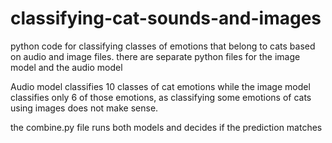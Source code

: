 # classifying-cat-sounds-and-images
python code for classifying classes of emotions that belong to cats based on audio and image files.
there are separate python files for the image model and the audio model

Audio model classifies 10 classes of cat emotions while the image model classifies only 6 of those emotions, as classifying some emotions of cats using images does not make sense.

the combine.py file runs both models and decides if the prediction matches
